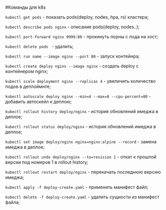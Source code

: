 #Команды для k8s


```kubectl get pods``` - показать pods(deploy, nodes, hpa, rs) кластера;

```kubectl describe pods nginx``` -  описание pods(deploy, nodes..);

```kubectl port-forward nginx 9999:80``` - прокинуть порны с пода на хост;

```kubectl delete pods ``` - удалить;

```kubectl run name --image nginx --port 80``` - запуск контейнра;

```kubectl create deploy nginx --image nginx``` - создать deploy с контейнером nginx;

```kubectl scale deployment nginx --replicas 4``` - увеличить количество подов в деплоймнте;

```kubectl autoscale deploy nginx --min=4 --max=8 --cpu-percent=80``` - добавить автоскейл к деплою;

```kubectl rollout history deploy/nginx``` - история обновлений имеджа в деплое;

```kubectl rollout status deploy/nginx``` - история обновлений имеджа в деплое;

```kubectl set image deploy/nginx nginx=nginx:alpine --record``` - замена имеджа в деплое;

```kubectl rollout undo deploy/nginx --to=revision 1``` - откат к прошлой версии под номеров 1 в rollout history;

```kubectl rollout restart deploy/nginx``` - перекачать последнюю версию имеджа;

```kubectl apply -f deploy-create.yaml``` - применить манифест файл;

```kubectl delete -f deploy-create.yaml``` - удалить сущности из манифест файла;

